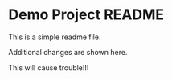 # Demo Project README

This is a simple readme file.

Additional changes are shown here.

This will cause trouble!!!